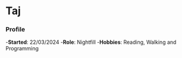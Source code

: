 # Taj


### Profile
-**Started**: 22/03/2024
-**Role**: Nightfill
-**Hobbies**: Reading, Walking and Programming
